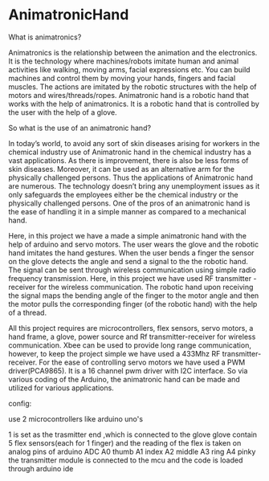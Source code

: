 # AnimatronicHand

What is animatronics?

Animatronics is the relationship between the animation and the electronics. It is the technology where machines/robots imitate human and animal activities like walking, moving arms, facial expressions etc. You can build machines and control them by moving your hands, fingers and facial muscles.
The actions are imitated by the robotic structures with the help of motors and wires/threads/ropes.
Animatronic hand is a robotic hand that works with the help of animatronics. It is a robotic hand that is controlled by the user with the help of a glove. 

So what is the use of an animatronic hand? 

In today’s world, to avoid any sort of skin diseases arising for workers in the chemical industry use of Animatronic hand in the chemical industry has a vast applications. As there is improvement, there is also be less forms of skin diseases. Moreover, it can be used as an alternative arm for the physically challenged persons. Thus the applications of Animatronic hand are numerous. The technology doesn’t bring any unemployment issues as it only safeguards the employees either be the chemical industry or the physically challenged persons. One of the pros of an animatronic hand is the ease of handling it in a simple manner as compared to a mechanical hand.

Here, in this project we have a made a simple animatronic hand with the help of arduino and servo motors. The user wears the glove and the robotic hand imitates the hand gestures. When the user bends a finger the sensor on the glove detects the angle and send a signal to the the robotic hand. The signal can be sent through wireless communication using simple radio frequency transmission. Here, in this project we have used RF transmitter - receiver for the wireless communication. The robotic hand upon receiving the signal maps the bending angle of the finger to the motor angle and then the motor pulls the corresponding finger (of the robotic hand) with the help of a thread. 

All this project requires are microcontrollers, flex sensors, servo motors, a hand frame, a glove, power source and Rf transmitter-receiver for wireless communication. Xbee can be used to provide long range communication, however, to keep the project simple we have used a 433Mhz RF transmitter-receiver. For the ease of controlling servo motors we have used a PWM driver(PCA9865). It is a 16 channel pwm driver with I2C interface. So via various coding of the Arduino, the animatronic hand can be made and utilized for various applications. 

config:

use 2 microcontrollers like arduino uno's

1 is set as the trasmitter end ,which is connected to the glove 
	glove contain 5 flex sensors(each for 1 finger) and the reading of the flex is taken on analog pins of arduino
		ADC
		A0	thumb
		A1	index
		A2	middle
		A3	ring
		A4	pinky
	the transmitter module is connected to the mcu and the code is loaded through arduino ide

